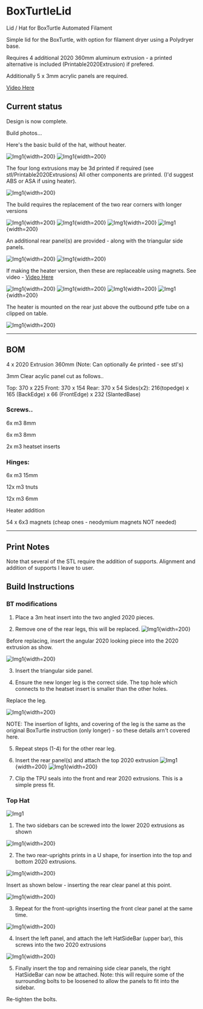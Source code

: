 # BoxTurtleLid
Lid / Hat for BoxTurtle Automated Filament

Simple lid for the BoxTurtle, with option for filament dryer using a Polydryer base.

Requires 4 additional 2020 360mm aluminum extrusion - a printed alternative is included (Printable2020Extrusion) if prefered.

Additionally 5 x 3mm acrylic panels are required.

[Video Here](https://youtube.com/shorts/PpAaRm0n1hM)



## Current status

Design is now complete.

Build photos...

Here's the basic build of the hat, without heater.

![Img1](images/btl1.jpg){width=200}
![Img1](images/btl2.jpg){width=200}

The four long extrusions may be 3d printed if required (see stl/Printable2020Extrusions)
All other components are printed. (I'd suggest ABS or ASA if using heater).

![Img1](images/btl3.jpg){width=200}

The build requires the replacement of the two rear corners with longer versions

![Img1](images/btl4.jpg){width=200}
![Img1](images/btl5.jpg){width=200}
![Img1](images/btl6.jpg){width=200}
![Img1](images/btl7.jpg){width=200}

An additional rear panel(s) are provided - along with the triangular side panels. 

![Img1](images/btl8.jpg){width=200}
![Img1](images/btl9.jpg){width=200}

If making the heater version, then these are replaceable using magnets. See video - 
[Video Here](https://youtube.com/shorts/PpAaRm0n1hM)

![Img1](images/IMG_3986.jpg){width=200}
![Img1](images/IMG_3990.jpg){width=200}
![Img1](images/IMG_3991.jpg){width=200}
![Img1](images/IMG_3992.jpg){width=200}

The heater is mounted on the rear just above the outbound ptfe tube on a clipped on table.

![Img1](images/dryermount.jpg){width=200}

---

## BOM

4 x 2020 Extrusion 360mm (Note: Can optionally 4e printed - see stl's)

3mm Clear acylic panel cut as follows..

Top: 370 x 225
Front: 370 x 154
Rear: 370 x 54
Sides(x2): 216(topedge) x 165 (BackEdge) x 66 (FrontEdge) x 232 (SlantedBase)

### Screws..

6x m3 8mm

6x m3 8mm

2x m3 heatset inserts

### Hinges:

6x m3 15mm

12x m3 tnuts

12x m3 6mm

Heater addition

54 x 6x3 magnets (cheap ones - neodymium magnets NOT needed)

---
## Print Notes

Note that several of the STL require the addition of supports. Alignment and addition of supports I leave to user.


## Build Instructions

### BT modifications

1. Place a 3m heat insert into the two angled 2020 pieces.

2. Remove one of the rear legs, this will be replaced.
![Img1](images/btl4.jpg){width=200}

Before replacing, insert the angular 2020 looking piece into the 2020 extrusion as show.

![Img1](images/btl5.jpg){width=200}

3. Insert the triangular side panel.

4. Ensure the new longer leg is the correct side. The top hole which connects to the heatset insert is smaller than the other holes.

Replace the leg.

![Img1](images/btl6.jpg){width=200}

NOTE: The insertion of lights, and covering of the leg is the same as the original BoxTurtle instruction (only longer) - so these details arn't covered here.

5. Repeat steps (1-4) for the other rear leg.

6. Insert the rear panel(s) and attach the top 2020 extrusion
![Img1](images/btl8.jpg){width=200}
![Img1](images/btl9.jpg){width=200}

7. Clip the TPU seals into the front and rear 2020 extrusions. This is a simple press fit.

### Top Hat

![Img1](images/btl3.jpg)

1. The two sidebars can be screwed into the lower 2020 extrusions as shown

![Img1](images/s1.jpg){width=200}


2. The two rear-uprights prints in a U shape, for insertion into the top and bottom 2020 extrusions.

![Img1](images/ru2.jpg){width=200}

Insert as shown below - inserting the rear clear panel at this point.

![Img1](images/ru.jpg){width=200}

3. Repeat for the front-uprights inserting the front clear panel at the same time.

![Img1](images/fu.jpg){width=200}

4. Insert the left panel, and attach the left HatSideBar (upper bar), this screws into the two 2020 extrusions

![Img1](images/sa.jpg){width=200}

5. Finally insert the top and remaining side clear panels, the right HatSideBar can now be attached.
Note: this will require some of the surrounding bolts to be loosened to allow the panels to fit into the sidebar.

Re-tighten the bolts.


